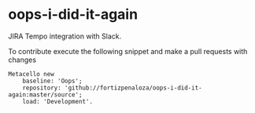 # oops-i-did-it-again
JIRA Tempo integration with Slack.

To contribute execute the following snippet and make a pull requests with changes

``` smalltalk
Metacello new
	baseline: 'Oops';
	repository: 'github://fortizpenaloza/oops-i-did-it-again:master/source';
	load: 'Development'.
```
